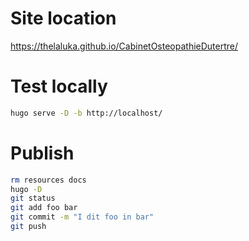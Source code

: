 # Site location

https://thelaluka.github.io/CabinetOsteopathieDutertre/


# Test locally

```bash
hugo serve -D -b http://localhost/
```


# Publish

```bash
rm resources docs
hugo -D
git status
git add foo bar
git commit -m "I dit foo in bar"
git push
```

